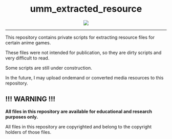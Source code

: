 <div align="center"><h1>umm_extracted_resource</h1></div>

<div align="center"><img src="https://img.shields.io/github/repo-size/daydreamer-json/umm_extracted_resource?label=Total%20File%20Size&style=flat-square"></div>

---

This repository contains private scripts for extracting resource files for certain anime games.

These files were not intended for publication, so they are dirty scripts and very difficult to read.

Some scripts are still under construction.

In the future, I may upload ondemand or converted media resources to this repository.

## !!! WARNING !!!

**All files in this repository are available for educational and research purposes only.**

All files in this repository are copyrighted and belong to the copyright holders of those files.

